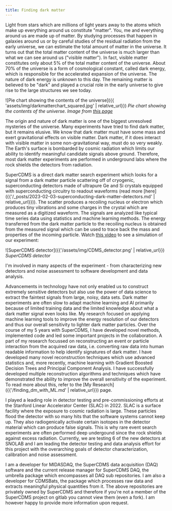 ```yaml
---
title: Finding dark matter
---
```


Light from stars which are millions of light years away to the atoms which make up everything around us constitute "matter". You, me and everything around us are made up of matter. By studying processes that happen in galaxies around us or by careful studies of the residual radiation from the early universe, we can estimate the total amount of matter in the universe. It turns out that the total matter content of the universe is much larger than what we can see around us ("visible matter"). In fact, visible matter constitutes only about 5% of the total matter content of the universe. About 70% of the universe is a form of cosmological constant, called dark energy, which is responsible for the accelerated expansion of the universe. The nature of dark energy is unknown to this day. The remaining matter is believed to be "dark" and played a crucial role in the early universe to give rise to the large structures we see today.

![Pie chart showing the contents of the universe]({{ 'assets/img/darkmatterchart_squared.jpg' | relative_url}})
*Pie chart showing the contents of the universe. Image from [this page](https://public.nrao.edu/radio-astronomy/dark-matter/)*

The origin and nature of dark matter is one of the biggest unresolved mysteries of the universe. Many experiments have tried to find dark matter, but it remains elusive. We know that dark matter must have some mass and exert gravitational effects on visible matter. Dark matter, if it does interact with visible matter in some non-gravitational way, must do so very weakly. The Earth's surface is bombarded by cosmic radiation which limits our ability to identify meaningful candidate signals above ground. Therefore, most dark matter experiments are performed in underground labs where the rock shields the detectors from radiation.

SuperCDMS is a direct dark matter search experiment which looks for a signal from a dark matter particle scattering off of cryogenic, superconducting detectors made of ultrapure Ge and Si crystals equipped with superconducting circuitry to readout waveforms (read more [here]({{'/_posts/2023-02-03-superconducting-dark-matter-detectors.md' | relative_url}})). The scatter produces a recoiling nucleus or electron which produces tiny vibrations and some charges in the crystal which are measured as a digitized waveform. The signals are analyzed like typical time series data using statistics and machine learning methods. The energy transferred from the dark matter particle to the recoiling nucleus is obtained from the measured signal which can be used to trace back the mass and properties of the incoming particle. Watch [this video](https://www.youtube.com/watch?v=m8ZvEyep0ms) to see a simulation of our experiment:

![SuperCDMS detector]({{'/assets/img/CDMS_detector.png' | relative_url}})
*SuperCDMS detector*

I'm involved in many aspects of the experiment - from characterizing new detectors and noise assessment to software development and data analysis.

Advancements in technology have not only enabled us to construct extremely sensitive detectors but also use the power of data science to extract the faintest signals from large, noisy, data sets. Dark matter experiments are often slow to adapt machine learning and AI primarily because of limited training data and the limited knowledge about what a dark matter signal even looks like. My research focused on applying machine learning tools to improve the energy resolution of our detectors and thus our overall sensitivity to lighter dark matter particles. Over the course of my 5 years with SuperCDMS, I have developed novel methods, implemented code and led some important projects in the collaboration. A part of my research focussed on reconstructing an event or particle interaction from the acquired raw data, i.e. converting raw data into human readable information to help identify signatures of dark matter. I have developed many novel reconstruction techniques which use advanced statistics and, more recently, machine learning with Gradient Boosted Decision Trees and Principal Component Analysis. I have successfully developed multiple reconstruction algorithms and techniques which have demonstrated the ability to improve the overall sensitivity of the experiment. To read more about this, refer to the [My Research]({{'/finding_dm_with_ML.md' | relative_url}}) page.

I played a leading role in detector testing and pre-commissioning efforts at the Stanford Linear Accelerator Center (SLAC) in 2022. SLAC is a surface facility where the exposure to cosmic radiation is large. These particles flood the detector with so many hits that the software systems cannot keep up. They also radiogenically activate certain isotopes in the detector material which can produce false signals. This is why rare event search experiments are often performed deep undergound since the rock shields against excess radiation. Currently, we are testing 6 of the new detectors at SNOLAB and I am leading the detector testing and data analysis effort for this project with the overarching goals of detector characterization, calibration and noise assessment.

I am a developer for MIDASDAQ, the SuperCDMS data acquisition (DAQ) software and the current release manager for SuperCDMS DAQ, the umbrella package which encompasses all DAQ sub repositories. I am also a developer for CDMSBats, the package which processes raw data and extracts meaningful physical quantities from it. The above repositories are privately owned by SuperCDMS and therefore if you're not a member of the SuperCDMS project on gitlab you cannot view them (even a fork). I am however happy to provide more information upon request.